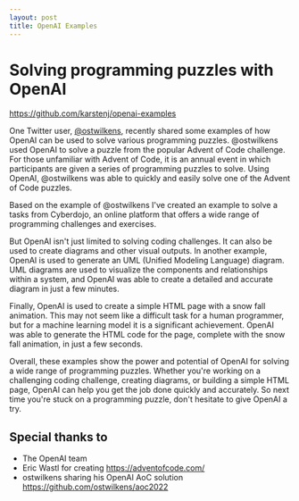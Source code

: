 ```yaml
---
layout: post
title: OpenAI Examples
---
```


# Solving programming puzzles with OpenAI

https://github.com/karstenj/openai-examples

One Twitter user, [@ostwilkens](https://twitter.com/ostwilkens/status/1598458146187628544), recently shared some examples of how OpenAI can be used to solve various programming puzzles. @ostwilkens used OpenAI to solve a puzzle from the popular Advent of Code challenge. For those unfamiliar with Advent of Code, it is an annual event in which participants are given a series of programming puzzles to solve. Using OpenAI, @ostwilkens was able to quickly and easily solve one of the Advent of Code puzzles.

Based on the example of @ostwilkens I've created an example to solve a tasks from Cyberdojo, an online platform that offers a wide range of programming challenges and exercises.

But OpenAI isn't just limited to solving coding challenges. It can also be used to create diagrams and other visual outputs. In another example, OpenAI is used to generate an UML (Unified Modeling Language) diagram. UML diagrams are used to visualize the components and relationships within a system, and OpenAI was able to create a detailed and accurate diagram in just a few minutes.

Finally, OpenAI is used to create a simple HTML page with a snow fall animation. This may not seem like a difficult task for a human programmer, but for a machine learning model it is a significant achievement. OpenAI was able to generate the HTML code for the page, complete with the snow fall animation, in just a few seconds.

Overall, these examples show the power and potential of OpenAI for solving a wide range of programming puzzles. Whether you're working on a challenging coding challenge, creating diagrams, or building a simple HTML page, OpenAI can help you get the job done quickly and accurately. So next time you're stuck on a programming puzzle, don't hesitate to give OpenAI a try.

## Special thanks to
* The OpenAI team
* Eric Wastl for creating https://adventofcode.com/
* ostwilkens sharing his OpenAI AoC solution https://github.com/ostwilkens/aoc2022
